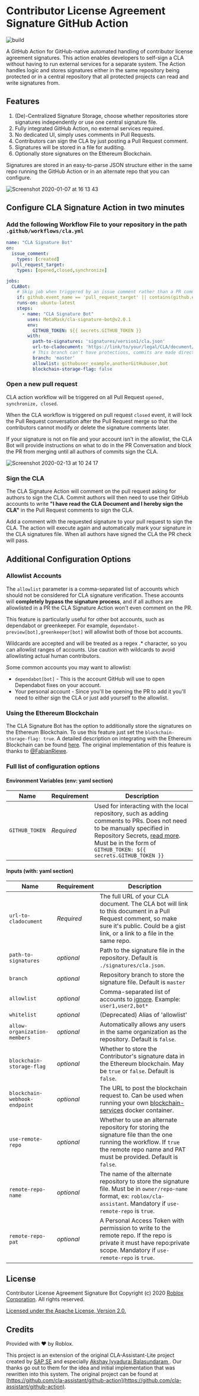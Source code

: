 # Contributor License Agreement Signature GitHub Action

![build](https://github.com/Roblox/cla-assistant/workflows/build/badge.svg?branch=master)

A GitHub Action for GitHub-native automated handling of contributor license agreement signatures. This action enables developers to self-sign a CLA without having to run external services for a separate system. The Action handles logic and stores signatures either in the same repository being protected or in a central repository that all protected projects can read and write signatures from.

## Features

1. (De)-Centralized Signature Storage, choose whether repositories store signatures independently or use one central signature file.
1. Fully integrated GitHub Action, no external services required.
1. No dedicated UI, simply uses comments in Pull Requests.
1. Contributors can sign the CLA by just posting a Pull Request comment.
1. Signatures will be stored in a file for auditing.
1. Optionally store signatures on the Ethereum Blockchain.

Signatures are stored in an easy-to-parse JSON structure either in the same repo running the GitHub Action or in an alternate repo that you can configure.

![Screenshot 2020-01-07 at 16 13 43](https://user-images.githubusercontent.com/33329946/71905595-c33aec80-3168-11ea-8a08-c78f13cb0dcb.png)

## Configure CLA Signature Action in two minutes

### Add the following Workflow File to your repository in the path `.github/workflows/cla.yml`

```yml
name: "CLA Signature Bot"
on:
  issue_comment:
    types: [created]
  pull_request_target:
    types: [opened,closed,synchronize]

jobs:
  CLABot:
    # Skip job when triggered by an issue comment rather than a PR comment
    if: github.event_name == 'pull_request_target' || contains(github.event.comment.html_url, '/pull/')
    runs-on: ubuntu-latest
    steps:
      - name: "CLA Signature Bot"
        uses: MetaMask/cla-signature-bot@v2.0.1
        env:
          GITHUB_TOKEN: ${{ secrets.GITHUB_TOKEN }}
        with:
          path-to-signatures: 'signatures/version1/cla.json'
          url-to-cladocument: 'https://link/to/your/legal/CLA/document/of/choice'
          # This branch can't have protections, commits are made directly to the specified branch.
          branch: 'master'
          allowlist: githubuser_example,anotherGitHubuser,bot
          blockchain-storage-flag: false

```

### Open a new pull request

CLA action workflow will be triggered on all Pull Request `opened, synchronize, closed`.

When the CLA workflow is triggered on pull request `closed` event, it will lock the Pull Request conversation after the Pull Request merge so that the contributors cannot modify or delete the signature comments later.

If your signature is not on file and your account isn't in the allowlist, the CLA Bot will provide instructions on what to do in the PR Conversation and block the PR from merging until all authors of commits sign the CLA.

![Screenshot 2020-02-13 at 10 24 17](https://user-images.githubusercontent.com/33329946/74420003-0ca6e780-4e4b-11ea-85a7-4ccc3f53e3d5.png)

### Sign the CLA

The CLA Signature Action will comment on the pull request asking for authors to sign the CLA. Commit authors will then need to use their GitHub accounts to write **"I have read the CLA Document and I hereby sign the CLA"** in the Pull Request comments to sign the CLA.

Add a comment with the requested signature to your pull request to sign the CLA. The action will execute again and automatically mark your signature in the CLA signatures file. When all authors have signed the CLA the PR check will pass.

## Additional Configuration Options

### Allowlist Accounts

The `allowlist` parameter is a comma-separated list of accounts which should not be considered for CLA signature verification. These accounts will **completely bypass the signature process**, and if all authors are allowlisted in a PR the CLA Signature Action won't even comment on the PR.

This feature is particularly useful for other bot accounts, such as dependabot or greenkeeper. For example, `dependabot-preview[bot],greenkeeper[bot]` will allowlist both of those bot accounts.

Wildcards are accepted and will be treated as a regex .* character, so you can allowlist ranges of accounts. Use caution with wildcards to avoid allowlisting actual human contributors.

Some common accounts you may want to allowlist:

* `dependabot[bot]` - This is the account GitHub will use to open Dependabot fixes on your account.
* Your personal account - Since you'll be opening the PR to add it you'll need to either sign the CLA or just add yourself to the allowlist.

### Using the Ethereum Blockchain

The CLA Signature Bot has the option to additionally store the signatures on the Ethereum Blockchain. To use this feature just set the `blockchain-storage-flag: true`. A detailed description on integrating with the Ethereum Blockchain can be found [here](https://github.com/cla-assistant/blockchain-services). The original implementation of this feature is thanks to [@FabianRiewe](https://github.com/fabianriewe).

### Full list of configuration options

#### Environment Variables (env: yaml section)

| Name                  | Requirement | Description |
| --------------------- | ----------- | ----------- |
| `GITHUB_TOKEN`        | _Required_ | Used for interacting with the local repository, such as adding comments to PRs. Does not need to be manually specified in Repository Secrets, [read more](https://help.github.com/en/actions/configuring-and-managing-workflows/authenticating-with-the-github_token). Must be in the form of `GITHUB_TOKEN: ${{ secrets.GITHUB_TOKEN }}` |

#### Inputs (with: yaml section)

| Name                          | Requirement | Description |
| ----------------------------- | ----------- | ----------- |
| `url-to-cladocument`          | _Required_  | The full URL of your CLA document. The CLA bot will link to this document in a Pull Request comment, so make sure it's public. Could be a gist link, or a link to a file in the same repo. |
| `path-to-signatures`          | _optional_  | Path to the signature file in the repository. Default is `./signatures/cla.json`. |
| `branch`                      | _optional_  | Repository branch to store the signature file. Default is `master` |
| `allowlist`                   | _optional_  | Comma-separated list of accounts to [ignore](https://github.com/roblox/cla-assistant#Allowlist-Accounts). Example: `user1,user2,bot*` |
| `whitelist`                   | _optional_  | (Deprecated) Alias of 'allowlist' |
| `allow-organization-members`  | _optional_  | Automatically allows any users in the same organization as the repository. Default is `false`. |
| `blockchain-storage-flag`     | _optional_  | Whether to store the Contributor's signature data in the Ethereum blockchain. May be `true` or `false`. Default is `false`. |
| `blockchain-webhook-endpoint` | _optional_  | The URL to post the blockchain request to. Can be used when running your own [blockchain-services](https://github.com/cla-assistant/blockchain-services) docker container. |
| `use-remote-repo`             | _optional_  | Whether to use an alternate repository for storing the signature file than the one running the workflow. If `true` the remote repo name and PAT must be provided. Default is `false`. |
| `remote-repo-name`            | _optional_  | The name of the alternate repository to store the signature file. Must be in `owner/repo-name` format, ex: `roblox/cla-assistant`. Mandatory if `use-remote-repo` is `true`. |
| `remote-repo-pat`             | _optional_  | A Personal Access Token with permission to write to the remote repo. If the repo is private it must have repo:private scope. Mandatory if `use-remote-repo` is `true`. |

## License

Contributor License Agreement Signature Bot Copyright (c) 2020 [Roblox Corporation](https://roblox.com). All rights reserved.

[Licensed under the Apache License, Version 2.0.](./LICENSE)

## Credits

Provided with ♥ by Roblox.

This project is an extension of the original CLA-Assistant-Lite project created by [SAP SE](http://www.sap.com) and especially [Akshay Iyyadurai Balasundaram
](https://github.com/ibakshay). Our thanks go out to them for the idea and initial implementation that was rewritten into this system. The original project can be found at [https://github.com/cla-assistant/github-action](https://github.com/cla-assistant/github-action).
